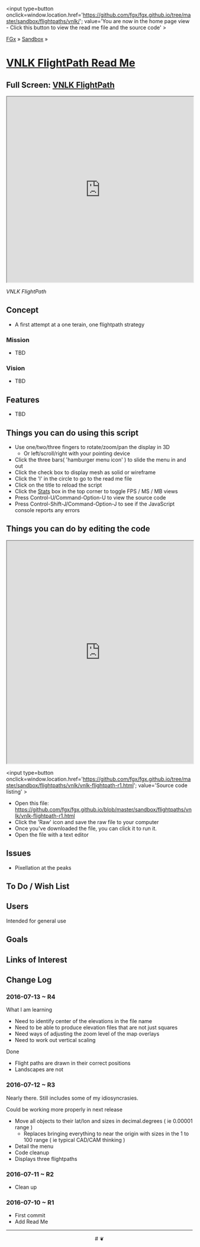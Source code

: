<span style=display:none; >[You are now in a GitHub source code view - click this link to view the home page]
( http://fgx.github.io/sandbox/flightpaths/vnlk/#readme.md "View file as a web page." )</span>
<input type=button onclick=window.location.href='https://github.com/fgx/fgx.github.io/tree/master/sandbox/flightpaths/vnlk/'; 
value='You are now in the home page view - Click this button to view the read me file and the source code' >

[FGx]( https://fgx.github.io ) &raquo; [Sandbox]( http://fgx.github.io/sandbox/  ) &raquo;

[VNLK FlightPath Read Me]( http://fgx.github.io/sandbox/flightpaths/vnlk/index.html#readme.md )
===

## Full Screen: [ VNLK FlightPath ]( http://fgx.github.io/sandbox/flightpaths/vnlk/ )

<img src="https://cloud.githubusercontent.com/assets/547626/16784442/b6ab5bac-483d-11e6-8e12-d9ec968eac88.png" style=display:none; width=800 >

<iframe src=http://fgx.github.io/sandbox/flightpaths/vnlk/index.html width=100% height=500px onload=this.contentWindow.controls.enableZoom=false; ></iframe>

_VNLK FlightPath_


## Concept

* A first attempt at a one terain, one flightpath strategy
### Mission

* TBD

### Vision

* TBD


## Features

* TBD


## Things you can do using this script

* Use one/two/three fingers to rotate/zoom/pan the display in 3D
	* Or left/scroll/right with your pointing device 
* Click the three bars( 'hamburger menu icon' ) to slide the menu in and out
* Click the check box to display mesh as solid or wireframe
* Click the 'I' in the circle to go to the read me file
* Click on the title to reload the script
* Click the [Stats]( https://github.com/mrdoob/stats.js/ ) box in the top corner to toggle FPS / MS / MB views
* Press Control-U/Command-Option-U to view the source code
* Press Control-Shift-J/Command-Option-J to see if the JavaScript console reports any errors



## Things you can do by editing the code

<iframe sandbox='allow-scripts' src='https://jaanga.github.io/cookbook-html/examples/libraries/ace-editor/ace-view-r1.html#' +
	'https://github.com/fgx/fgx.github.io/tree/master/sandbox/flightpaths/vnlk/vnlk-flightpath-r1.html' width=100% height=600 ></iframe>

<input type=button onclick=window.location.href='https://github.com/fgx/fgx.github.io/tree/master/sandbox/flightpaths/vnlk/vnlk-flightpath-r1.html';
value='Source code listing' >


* Open this file: https://github.com/fgx/fgx.github.io/blob/master/sandbox/flightpaths/vnlk/vnlk-flightpath-r1.html
* Click the 'Raw' icon and save the raw file to your computer
* Once you've downloaded the file, you can click it to run it.
* Open the file with a text editor


## Issues

* Pixellation at the peaks 

## To Do / Wish List


## Users

Intended for general use


## Goals


## Links of Interest


## Change Log


### 2016-07-13 ~ R4

What I am learning

* Need to identify center of the elevations in the file name
* Need to be able to produce elevation files that are not just squares
* Need ways of adjusting the zoom level of the map overlays
* Need to work out vertical scaling

Done

* Flight paths are drawn in their correct positions 
* Landscapes are not

### 2016-07-12 ~ R3

Nearly there. Still includes some of my idiosyncrasies.

Could be working more properly in next release 

* Move all objects to their lat/lon and sizes in decimal.degrees ( ie 0.00001 range )
    * Replaces bringing everything to near the origin with sizes  in the 1 to 100 range ( ie typical CAD/CAM thinking )  
* Detail the menu
* Code cleanup
* Displays three flightpaths



### 2016-07-11 ~ R2

* Clean up

### 2016-07-10 ~ R1

* First commit
* Add Read Me


***

<center title='FGx ~ a place to fly' >
# <a href=javascript:window.scrollTo(0,0); style=text-decoration:none; > ❦ </a>
</center>
